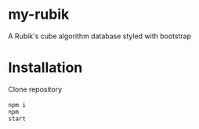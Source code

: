 # my-rubik
A Rubik's cube algorithm database styled with bootstrap

# Installation
Clone repository<br><br>
<code>npm i</code><br>
<code>npm start</code>
